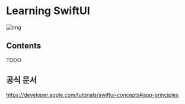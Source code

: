 # Learning SwiftUI

![img](https://docs-assets.developer.apple.com/published/cf7c5d4737849fe54b29508de7ab2786/@2xswiftui-fundamentals-tutorial-hero.png)
<br/>

## Contents

TODO

## 공식 문서

https://developer.apple.com/tutorials/swiftui-concepts#app-principles
<br/>
